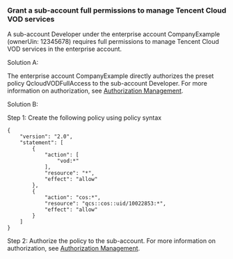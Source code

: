 ### Grant a sub-account full permissions to manage Tencent Cloud VOD services

A sub-account Developer under the enterprise account CompanyExample (ownerUin: 12345678) requires full permissions to manage Tencent Cloud VOD services in the enterprise account.

Solution A:

The enterprise account CompanyExample directly authorizes the preset policy QcloudVODFullAccess to the sub-account Developer. For more information on authorization, see [Authorization Management](https://intl.cloud.tencent.com/document/product/378/10602).

Solution B:

Step 1: Create the following policy using policy syntax
```
{
    "version": "2.0",
    "statement": [
        {
            "action": [
                "vod:*"
            ],
            "resource": "*",
            "effect": "allow"
        },
        {
            "action": "cos:*",
            "resource": "qcs::cos::uid/10022853:*",
            "effect": "allow"
        }
    ]
}
```
Step 2: Authorize the policy to the sub-account. For more information on authorization, see [Authorization Management](https://intl.cloud.tencent.com/document/product/378/10602).


